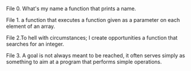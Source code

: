 File 0. What's my name a function that prints a name.

File 1. a function that executes a function given as a parameter on each element of an array.

File 2.To hell with circumstances; I create opportunities a function that searches for an integer.

File 3. A goal is not always meant to be reached, it often serves simply as something to aim at a program that performs simple operations.
